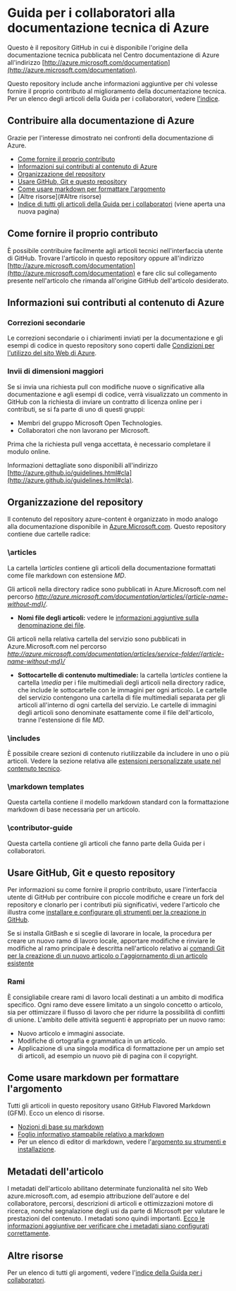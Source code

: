 # Guida per i collaboratori alla documentazione tecnica di Azure
Questo è il repository GitHub in cui è disponibile l'origine della documentazione tecnica pubblicata nel Centro documentazione di Azure all'indirizzo [http://azure.microsoft.com/documentation](http://azure.microsoft.com/documentation).

Questo repository include anche informazioni aggiuntive per chi volesse fornire il proprio contributo al miglioramento della documentazione tecnica. Per un elenco degli articoli della Guida per i collaboratori, vedere [l'indice](https://github.com/Azure/azure-content/blob/master/contributor-guide/contributor-guide-index.md).

## Contribuire alla documentazione di Azure
Grazie per l'interesse dimostrato nei confronti della documentazione di Azure.

* [Come fornire il proprio contributo](#ways-to-contribute)
* [Informazioni sui contributi al contenuto di Azure](#about-your-contributions-to-azure-content)
* [Organizzazione del repository](#repository-organization)
* [Usare GitHub, Git e questo repository](#use-github-git-and-this-repository)
* [Come usare markdown per formattare l'argomento](#how-to-use-markdown-to-format-your-topic)
* [Altre risorse](#Altre risorse)
* [Indice di tutti gli articoli della Guida per i collaboratori](https://github.com/Azure/azure-content/blob/master/contributor-guide/contributor-guide-index.md) (viene aperta una nuova pagina)

## Come fornire il proprio contributo
È possibile contribuire facilmente agli articoli tecnici nell'interfaccia utente di GitHub. Trovare l'articolo in questo repository oppure all'indirizzo [http://azure.microsoft.com/documentation](http://azure.microsoft.com/documentation) e fare clic sul collegamento presente nell'articolo che rimanda all'origine GitHub dell'articolo desiderato.

## Informazioni sui contributi al contenuto di Azure
### Correzioni secondarie
Le correzioni secondarie o i chiarimenti inviati per la documentazione e gli esempi di codice in questo repository sono coperti dalle [Condizioni per l'utilizzo del sito Web di Azure](http://azure.microsoft.com/support/legal/website-terms-of-use/).

### Invii di dimensioni maggiori
Se si invia una richiesta pull con modifiche nuove o significative alla documentazione e agli esempi di codice, verrà visualizzato un commento in GitHub con la richiesta di inviare un contratto di licenza online per i contributi, se si fa parte di uno di questi gruppi:

* Membri del gruppo Microsoft Open Technologies.
* Collaboratori che non lavorano per Microsoft.

Prima che la richiesta pull venga accettata, è necessario completare il modulo online.

Informazioni dettagliate sono disponibili all'indirizzo [http://azure.github.io/guidelines.html#cla](http://azure.github.io/guidelines.html#cla).

## Organizzazione del repository
Il contenuto del repository azure-content è organizzato in modo analogo alla documentazione disponibile in [Azure.Microsoft.com](http://azure.microsoft.com). Questo repository contiene due cartelle radice:

### \articles
La cartella *\articles* contiene gli articoli della documentazione formattati come file markdown con estensione *MD*.

Gli articoli nella directory radice sono pubblicati in Azure.Microsoft.com nel percorso *http://azure.microsoft.com/documentation/articles/{article-name-without-md}/*.

* **Nomi file degli articoli:** vedere le [informazioni aggiuntive sulla denominazione dei file](https://github.com/Azure/azure-content/blob/master/contributor-guide/file-names-and-locations.md).

Gli articoli nella relativa cartella del servizio sono pubblicati in Azure.Microsoft.com nel percorso 
*http://azure.microsoft.com/documentation/articles/service-folder/{article-name-without-md}/*

* **Sottocartelle di contenuto multimediale:** la cartella *\articles* contiene la cartella *\media* per i file multimediali degli articoli nella directory radice, che include le sottocartelle con le immagini per ogni articolo. Le cartelle del servizio contengono una cartella di file multimediali separata per gli articoli all'interno di ogni cartella del servizio. Le cartelle di immagini degli articoli sono denominate esattamente come il file dell'articolo, tranne l'estensione di file *MD*.

### \includes
È possibile creare sezioni di contenuto riutilizzabile da includere in uno o più articoli. Vedere la sezione relativa alle [estensioni personalizzate usate nel contenuto tecnico](https://github.com/Azure/azure-content/blob/master/contributor-guide/custom-markdown-extensions.md).

### \markdown templates
Questa cartella contiene il modello markdown standard con la formattazione markdown di base necessaria per un articolo.

### \contributor-guide
Questa cartella contiene gli articoli che fanno parte della Guida per i collaboratori.

## Usare GitHub, Git e questo repository
Per informazioni su come fornire il proprio contributo, usare l'interfaccia utente di GitHub per contribuire con piccole modifiche e creare un fork del repository e clonarlo per i contributi più significativi, vedere l'articolo che illustra come [installare e configurare gli strumenti per la creazione in GitHub](https://github.com/Azure/azure-content/blob/master/contributor-guide/tools-and-setup.md).

Se si installa GitBash e si sceglie di lavorare in locale, la procedura per creare un nuovo ramo di lavoro locale, apportare modifiche e rinviare le modifiche al ramo principale è descritta nell'articolo relativo ai [comandi Git per la creazione di un nuovo articolo o l'aggiornamento di un articolo esistente](https://github.com/Azure/azure-content/blob/master/contributor-guide/git-commands-for-master.md)

### Rami
È consigliabile creare rami di lavoro locali destinati a un ambito di modifica specifico. Ogni ramo deve essere limitato a un singolo concetto o articolo, sia per ottimizzare il flusso di lavoro che per ridurre la possibilità di conflitti di unione. L'ambito delle attività seguenti è appropriato per un nuovo ramo:

* Nuovo articolo e immagini associate.
* Modifiche di ortografia e grammatica in un articolo.
* Applicazione di una singola modifica di formattazione per un ampio set di articoli, ad esempio un nuovo piè di pagina con il copyright.

## Come usare markdown per formattare l'argomento
Tutti gli articoli in questo repository usano GitHub Flavored Markdown (GFM). Ecco un elenco di risorse.

* [Nozioni di base su markdown](https://help.github.com/articles/markdown-basics/)
* [Foglio informativo stampabile relativo a markdown](https://github.com/Azure/azure-content/blob/master/contributor-guide/media/documents/markdown-cheatsheet.pdf?raw=true)
* Per un elenco di editor di markdown, vedere l'[argomento su strumenti e installazione](./contributor-guide/tools-and-setup.md#install-a-markdown-editor).

## Metadati dell'articolo
I metadati dell'articolo abilitano determinate funzionalità nel sito Web azure.microsoft.com, ad esempio attribuzione dell'autore e del collaboratore, percorsi, descrizioni di articoli e ottimizzazioni motore di ricerca, nonché segnalazione degli usi da parte di Microsoft per valutare le prestazioni del contenuto. I metadati sono quindi importanti. [Ecco le informazioni aggiuntive per verificare che i metadati siano configurati correttamente](https://github.com/Azure/azure-content/blob/master/contributor-guide/article-metadata.md).

## Altre risorse
Per un elenco di tutti gli argomenti, vedere l'[indice della Guida per i collaboratori](https://github.com/Azure/azure-content/blob/master/contributor-guide/contributor-guide-index.md).

<!---HONumber=AcomDC_0307_2016-->